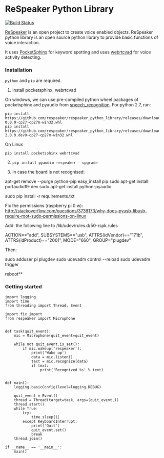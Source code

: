ReSpeaker Python Library
========================

[![Build Status](https://travis-ci.org/respeaker/respeaker_python_library.svg?branch=master)](https://travis-ci.org/respeaker/respeaker_python_library)

[ReSpeaker](http://respeaker.io) is an open project to create voice enabled objects.
ReSpeaker python library is an open source python library to provide basic functions of voice interaction.

It uses [PocketSphinx](https://github.com/cmusphinx/pocketsphinx) for keyword spotting and uses [webrtcvad](https://github.com/wiseman/py-webrtcvad) for voice activity detecting.


### Installation
`python` and `pip` are required.

1. Install pocketsphinx, webrtcvad

  On windows, we can use pre-compiled python wheel packages of pocketsphinx and pyaudio from [speech_recognition](https://github.com/Uberi/speech_recognition/tree/master/third-party). For python 2.7, run:
  ```
  pip install https://github.com/respeaker/respeaker_python_library/releases/download/v0.4.1/pocketsphinx-0.0.9-cp27-cp27m-win32.whl
  pip install https://github.com/respeaker/respeaker_python_library/releases/download/v0.4.1/webrtcvad-2.0.9.dev0-cp27-cp27m-win32.whl
  ```

  On Linux
  ```
  pip install pocketsphinx webrtcvad
  ```


2. `pip install pyaudio respeaker --upgrade`

3. In case the board is not recognised:

apt-get remove --purge python-pip easy_install pip sudo apt-get install portaudio19-dev sudo apt-get install python-pyaudio

sudo pip install -r requirements.txt

Fix the permissions (raspberry pi 0 w): http://stackoverflow.com/questions/3738173/why-does-pyusb-libusb-require-root-sudo-permissions-on-linux

Add: the following line to /lib/udev/rules.d/50-rspk.rules

ACTION=="add", SUBSYSTEMS=="usb", ATTRS{idVendor}=="171b", ATTRS{idProduct}=="2001", MODE="660", GROUP="plugdev"

Then:

sudo adduser pi plugdev sudo udevadm control --reload sudo udevadm trigger

reboot**



### Getting started

```
import logging
import time
from threading import Thread, Event

import fix_import
from respeaker import Microphone


def task(quit_event):
    mic = Microphone(quit_event=quit_event)

    while not quit_event.is_set():
        if mic.wakeup('respeaker'):
            print('Wake up')
            data = mic.listen()
            text = mic.recognize(data)
            if text:
                print('Recognized %s' % text)


def main():
    logging.basicConfig(level=logging.DEBUG)

    quit_event = Event()
    thread = Thread(target=task, args=(quit_event,))
    thread.start()
    while True:
        try:
            time.sleep(1)
        except KeyboardInterrupt:
            print('Quit')
            quit_event.set()
            break
    thread.join()

if __name__ == '__main__':
    main()
```
